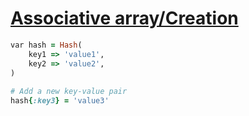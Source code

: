 [1]: http://rosettacode.org/wiki/Associative_array/Creation

# [Associative array/Creation][1]

```ruby
var hash = Hash(
    key1 => 'value1',
    key2 => 'value2',
)
 
# Add a new key-value pair
hash{:key3} = 'value3'
```

